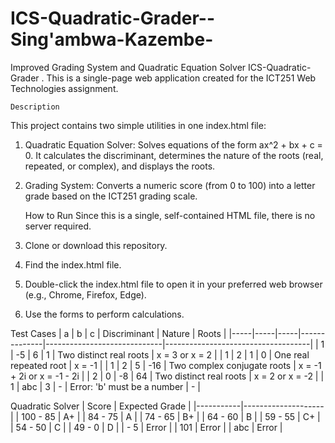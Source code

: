 # ICS-Quadratic-Grader--Sing'ambwa-Kazembe-
Improved Grading System and Quadratic Equation Solver
            ICS-Quadratic-Grader
. This is a single-page web application created for the ICT251 Web Technologies assignment.

    Description
This project contains two simple utilities in one index.html file:
1.	Quadratic Equation Solver: Solves equations of the form ax^2 + bx + c = 0. It calculates the discriminant, determines the nature of the    roots (real, repeated, or complex), and displays the roots.
2.	Grading System: Converts a numeric score (from 0 to 100) into a letter grade based on the ICT251 grading scale.

    How to Run
Since this is a single, self-contained HTML file, there is no server required.
1.	Clone or download this repository.
2.	Find the index.html file.
3.	Double-click the index.html file to open it in your preferred web browser (e.g., Chrome, Firefox, Edge).
4.	Use the forms to perform calculations.

Test Cases
|  a  |  b  |  c  | Discriminant |            Nature           |               Roots                |
|-----|-----|-----|--------------|-----------------------------|------------------------------------|
|  1  | -5  |  6  |      1       |   Two distinct real roots   |         x = 3  or  x = 2           |
|  1  |  2  |  1  |      0       |    One real repeated root   |               x = -1               |
|  1  |  2  |  5  |     -16      | Two complex conjugate roots |    x = -1 + 2i  or  x = -1 - 2i    |
|  2  |  0  | -8  |      64      |   Two distinct real roots   |         x = 2  or  x = -2          |
|  1  | abc |  3  |      -       | Error: 'b' must be a number |                 -                  |

Quadratic Solver
|  Score    |   Expected Grade   |
|-----------|--------------------|
| 100 - 85  |       A+           |
|  84 - 75  |       A            |
|  74 - 65  |       B+           |
|  64 - 60  |       B            |
|  59 - 55  |       C+           |
|  54 - 50  |       C            |
|  49 - 0   |       D            |
|     - 5   |     Error          |
|    101    |     Error          |
|    abc    |     Error          |
